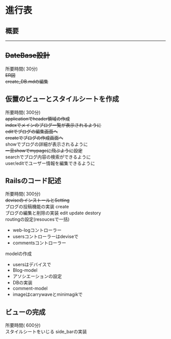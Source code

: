 # 進行表

## 概要
---
## ~~DateBase設計~~
所要時間( 30分)  
~~ER図~~  
~~create_DB.mdの編集~~  

## 仮置のビューとスタイルシートを作成
所要時間( 300分)  
~~applicationでheader領域の作成~~  
~~indexでメインのブログ一覧が表示されるように~~   
~~editでブログの編集画面へ~~    
~~createでブログの作成画面へ~~  
showでブログの詳細が表示されるように  
~~一旦showでmypageに飛ぶように設定~~  
searchでブログ内容の検索ができるように  
user/editでユーザー情報を編集できるように  

## Railsのコード記述  
所要時間( 300分)  
~~deviseのインストールとSetting~~   
ブログの投稿機能の実装 create  
ブログの編集と削除の実装 edit update destory  
routingの設定(resoucesで一括)
- web-logコントローラー
- usersコントローラーはdeviseで   
- commentsコントローラー  

modelの作成
- usersはデバイスで
- Blog-model
- アソシエーションの設定  
- DBの実装  
- comment-model
- imageはcarrywaveとminimagikで

## ビューの完成  
所要時間( 600分)  
スタイルシートをいじる
side_barの実装



